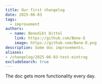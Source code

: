 ```yaml
---
title: Our first changelog
date: 2025-06-03
tags:
  - improvement
authors:
  - name: Benedikt Dittel
    link: https://github.com/Bene-D
    image: https://github.com/Bene-D.png
description: Some doc improvements.
aliases:
- /changelog/2025-06-03-test-eintrag
excludeSearch: true
---
```


The doc gets more functionality every day.